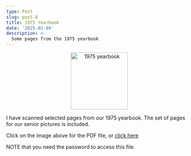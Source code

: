 ```yaml
---
type: Post
slug: post-8
title: 1975 Yearbook
date: '2025-02-09'
description: >-
  Some pages from the 1975 yearbook
---
```


<p align="center"><a href="https://drive.proton.me/urls/MCVMHTYADC#47QygjDqOiVw" target="_blank"><img eleventy:widths="300" eleventy:formats="webp" height="155px" width="155px" src="/images/1975-yearbook.jpg" alt="1975 yearbook"></a></p>

I have scanned selected pages from our 1975 yearbook. The set of pages for our senior pictures is included.


<p>Click on the image above for the PDF file, or 
<a href="https://drive.proton.me/urls/MCVMHTYADC#47QygjDqOiVw" target="_blank">click here</a></p>

<p>NOTE that you need the password to access this file.</p>
